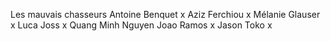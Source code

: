 Les mauvais chasseurs
Antoine Benquet x
Aziz Ferchiou x
Mélanie Glauser x
Luca Joss x
Quang Minh Nguyen
Joao Ramos x
Jason Toko x
